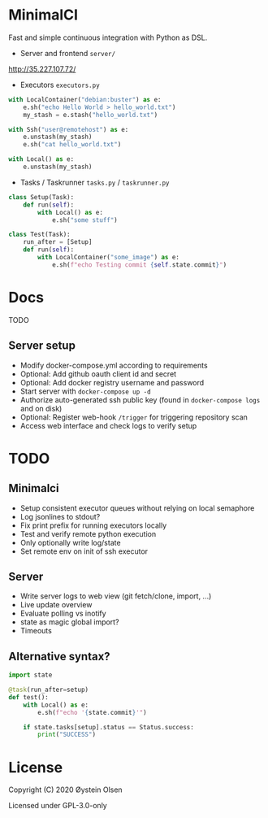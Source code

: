 # MinimalCI

Fast and simple continuous integration with Python as DSL.

- Server and frontend `server/`

http://35.227.107.72/

- Executors `executors.py`

```python
with LocalContainer("debian:buster") as e:
    e.sh("echo Hello World > hello_world.txt")
    my_stash = e.stash("hello_world.txt")

with Ssh("user@remotehost") as e:
    e.unstash(my_stash)
    e.sh("cat hello_world.txt")

with Local() as e:
    e.unstash(my_stash)
```

- Tasks / Taskrunner `tasks.py` / `taskrunner.py`

```python
class Setup(Task):
    def run(self):
        with Local() as e:
            e.sh("some stuff")

class Test(Task):
    run_after = [Setup]
    def run(self):
        with LocalContainer("some_image") as e:
            e.sh(f"echo Testing commit {self.state.commit}")
```

# Docs

TODO

## Server setup

- Modify docker-compose.yml according to requirements
- Optional: Add github oauth client id and secret
- Optional: Add docker registry username and password
- Start server with `docker-compose up -d`
- Authorize auto-generated ssh public key (found in `docker-compose logs` and on disk)
- Optional: Register web-hook `/trigger` for triggering repository scan
- Access web interface and check logs to verify setup

# TODO

## Minimalci
- Setup consistent executor queues without relying on local semaphore
- Log jsonlines to stdout?
- Fix print prefix for running executors locally
- Test and verify remote python execution
- Only optionally write log/state
- Set remote env on init of ssh executor


## Server
- Write server logs to web view (git fetch/clone, import, ...)
- Live update overview
- Evaluate polling vs inotify
- state as magic global import?
- Timeouts


## Alternative syntax?

```python
import state

@task(run_after=setup)
def test():
    with Local() as e:
        e.sh(f"echo '{state.commit}'")

    if state.tasks[setup].status == Status.success:
        print("SUCCESS")
```

# License

Copyright (C) 2020 Øystein Olsen

Licensed under GPL-3.0-only
